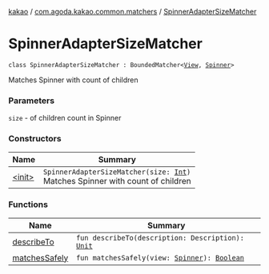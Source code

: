 [kakao](../../index.md) / [com.agoda.kakao.common.matchers](../index.md) / [SpinnerAdapterSizeMatcher](./index.md)

# SpinnerAdapterSizeMatcher

`class SpinnerAdapterSizeMatcher : BoundedMatcher<`[`View`](https://developer.android.com/reference/android/view/View.html)`, `[`Spinner`](https://developer.android.com/reference/android/widget/Spinner.html)`>`

Matches Spinner with count of children

### Parameters

`size` - of children count in Spinner

### Constructors

| Name | Summary |
|---|---|
| [&lt;init&gt;](-init-.md) | `SpinnerAdapterSizeMatcher(size: `[`Int`](https://kotlinlang.org/api/latest/jvm/stdlib/kotlin/-int/index.html)`)`<br>Matches Spinner with count of children |

### Functions

| Name | Summary |
|---|---|
| [describeTo](describe-to.md) | `fun describeTo(description: Description): `[`Unit`](https://kotlinlang.org/api/latest/jvm/stdlib/kotlin/-unit/index.html) |
| [matchesSafely](matches-safely.md) | `fun matchesSafely(view: `[`Spinner`](https://developer.android.com/reference/android/widget/Spinner.html)`): `[`Boolean`](https://kotlinlang.org/api/latest/jvm/stdlib/kotlin/-boolean/index.html) |
